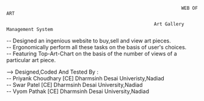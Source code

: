                                                                     WEB OF ART
                                                                    
                                                          Art Gallery Management System
																																		   
-- Designed an ingenious website to buy,sell and view art pieces.																		   
-- Ergonomically perform all these tasks on the basis of user's choices.																   
-- Featuring Top-Art-Chart on the basis of the number of views of a particular art piece. 												   
																																	       
																																		   
--> Designed,Coded And Tested By :																										   
      	-- Priyank Choudhary         	[CE] Dharmsinh Desai Univeristy,Nadiad 								    	
	-- Swar Patel               	[CE] Dharmsinh Desai University,Nadiad                                                                	
    	-- Vyom Pathak                  [CE] Dharmsinh Desai University,Nadiad
